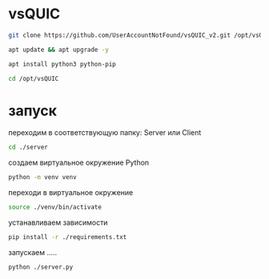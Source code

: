 # vsQUIC

``` bash
git clone https://github.com/UserAccountNotFound/vsQUIC_v2.git /opt/vsQUIC
```
```bash
apt update && apt upgrade -y
```
```bash
apt install python3 python-pip
```
``` bash
cd /opt/vsQUIC
```
# запуск

  переходим в соответствующую папку: Server или Client
``` bash
cd ./server
```
создаем виртуальное окружение Python
``` bash
python -m venv venv
```
переходи в виртуальное окружение
``` bash
source ./venv/bin/activate
```
устанавливаем зависимости
``` bash
pip install -r ./requirements.txt
```
запускаем .....
```bash
python ./server.py
```

